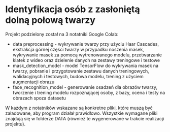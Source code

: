 # Identyfikacja osób z zasłoniętą dolną połową twarzy 
Projekt podzielony został na 3 notatniki Google Colab:
* data preprocessing - wykrywanie twarzy przy użyciu Haar Cascades, ekstrakcja górnej części twarzy w przypadku noszenia masek, wykrywanie masek za pomocą wytrenowanego modelu, przetwarzanie klatek z wideo oraz dzielenie danych na zestawy treningowe i testowe
* mask_detection_model - model TensorFlow do wykrywania masek na twarzy, pobranie i przygotowanie zestawu danych treningowych, walidacyjnych i testowych, budowa modelu, trening z użyciem augmentacji obrazu
* face_recognition_model - generowanie osadzeń dla obrazów twarzy, tworzenie i trening modelu rozpoznającej osoby, z bazy, ocena i testy na obrazach spoza datasetu

W każdym z notatników wskazane są konkretne pliki, które muszą być załadowane, aby program działał prawidłowo. Wszystkie wymagane pliki znajdują się w folderze DATA (również te wygenerowane w trakcie realizacji projektu).
